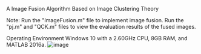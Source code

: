 A Image Fusion Algorithm Based on Image Clustering Theory

Note:
Run the "ImageFusion.m" file to implement image fusion.
Run the "pj.m" and "QCK.m" files to view the evaluation results of the fused images.

Operating Environment
Windows 10 with a 2.60GHz CPU, 8GB RAM, and MATLAB 2016a.
![image](https://github.com/baidifeizi/FS/assets/133471936/181d1912-a69a-4f3d-aeb4-6100969a346b)

